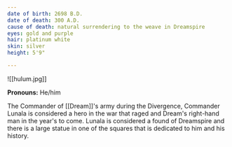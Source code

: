 ```yaml
---
date of birth: 2698 B.D.
date of death: 300 A.D.
cause of death: natural surrendering to the weave in Dreamspire
eyes: gold and purple
hair: platinum white
skin: silver
height: 5'9"

---
```


![[hulum.jpg]]

**Pronouns:** He/him

The Commander of [[Dream]]'s army during the Divergence, Commander Lunala is considered a hero in the war that raged and Dream's right-hand man in the year's to come. Lunala is considered a found of Dreamspire and there is a large statue in one of the squares that is dedicated to him and his history.
